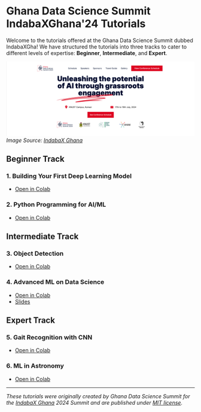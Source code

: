 # Ghana Data Science Summit IndabaXGhana'24 Tutorials

Welcome to the tutorials offered at the Ghana Data Science Summit dubbed IndabaXGha! We have structured the tutorials into three tracks to cater to different levels of expertise: **Beginner**, **Intermediate**, and **Expert**.

![Project Header](images/project_header.png)
*Image Source: [IndabaX Ghana](https://www.indabaxghana.com/)*

## **Beginner Track**
### 1. Building Your First Deep Learning Model
- [Open in Colab](#yettoadd) 

### 2. Python Programming for AI/ML
- [Open in Colab](https://colab.research.google.com/drive/1V519DQbptRKUrhU6Xo5J7h0oEEqtQSay?usp=sharing) 

## **Intermediate Track**
### 3. Object Detection
- [Open in Colab](https://colab.research.google.com/drive/18di_gO8bnK-ifgYR83X9FfXDxvhHBrjC?usp=sharing) 

### 4. Advanced ML on Data Science
- [Open in Colab](https://colab.research.google.com/drive/1oI2dJuix4k35lYUddN_PbncNaqO_Sgbr?usp=sharing) 
- [Slides](https://docs.google.com/presentation/d/1s9Yvj4Rjp_hl8WzC-KP3QcxLWndy-Upy/edit?usp=sharing&ouid=101955234942298368165&rtpof=true&sd=true)

## **Expert Track**
### 5. Gait Recognition with CNN
- [Open in Colab](https://colab.research.google.com/drive/1oI2dJuix4k35lYUddN_PbncNaqO_Sgbr?usp=sharing) 

### 6. ML in Astronomy 
- [Open in Colab](https://colab.research.google.com/drive/1GR_j0vz7l5S-OE0fO33kbQU_gkrokyyS?usp=sharing)

---

*These tutorials were originally created by Ghana Data Science Summit for the [IndabaX Ghana](https://www.indabaxghana.com/) 2024  Summit and are published under [MIT license](https://choosealicense.com/licenses/mit/).*



